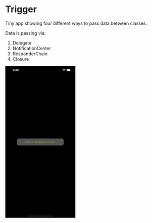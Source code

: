 # Trigger
Tiny app showing four different ways to pass data between classes.

Data is passing via:
1. Delegate
2. NotificationCenter
3. ResponderChain
4. Closure

![](https://github.com/Qewhouse/WaysToTriggerMethod/blob/main/AppShow.gif)
